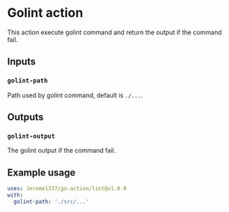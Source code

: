 # Golint action

This action execute golint command and return the output if the command fail.

## Inputs

### `golint-path`

Path used by golint command, default is `./...`.

## Outputs

### `golint-output`

The golint output if the command fail.

## Example usage

```yaml
uses: Jerome1337/go-action/lint@v1.0.0
with:
  golint-path: './src/...'
````
